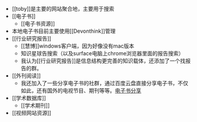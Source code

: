 - [[toby]]是主要的网站聚合地，主要用于搜索
- [[电子书]]
    - [[电子书资源]]
- 本地电子书目前主要使用[[Devonthink]]管理
- [[行业研究报告]]
    - [[慧博]]windows客户端，因为好像没有mac版本
    - 知识星球告搜索（以及surface电脑上chrome浏览器里面的报告搜索）
    - 我认为[[行业研究报告]]是信息结构更完善的知识载体，还添加了一个找报告的群。
- [[外刊阅读]]
    - 我还加入了一些分享电子书的社群，通过百度云盘直接分享电子书，不仅如此，还有国外的电视节目、期刊等等。[电子书分享](https://pan.baidu.com/mbox/homepage#share/type=session)
- [[学术数据库]]
    - [[学术期刊]]
- [[视频网站资源]]
